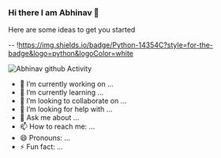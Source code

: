 ### Hi there I am Abhinav 👋

<!--
**Abhinavsmart/Abhinavsmart** is a ✨ _special_ ✨ repository because its `README.md` (this file) appears on your GitHub profile.
-->
Here are some ideas to get you started

--
!https://img.shields.io/badge/Python-14354C?style=for-the-badge&logo=python&logoColor=white


![Abhinav github Activity](https://activity-graph.herokuapp.com/graph?username=Abhinavsmart&hide_border=true&theme=redical)


- 🔭 I’m currently working on ...
- 🌱 I’m currently learning ...
- 👯 I’m looking to collaborate on ...
- 🤔 I’m looking for help with ...
- 💬 Ask me about ...
- 📫 How to reach me: ...
- 😄 Pronouns: ...
- ⚡ Fun fact: ...

